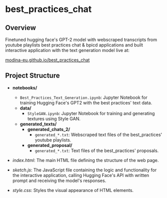 # best_practices_chat

## Overview

Finetuned hugging face's GPT-2 model with webscraped transcripts from youtube playlists best practices chat & bpicd applications and built interactive application with the text generation model live at: 

[modina-eu.github.io/best_practices_chat](https://modina-eu.github.io/best_practices_chat/)

## Project Structure

- **notebooks/**
  - `Best_Practices_Text_Generation.ipynb`: Jupyter Notebook for training Hugging Face's GPT2 with the best practices' text data.
  - **data/**
    - `StyleGAN.ipynb`: Jupyter Notebook for training and generating textures using Style GAN.
  - **generated_texts/**
    - **generated_chats_2/**
      - `generated_*.txt`:  Webscraped text files of the best_practices' youtube playlists.
    - **generated_proposal/**
      - `generated_*.txt`: Text files of the best_practices' proposals.
        
- *index.html*: The main HTML file defining the structure of the web page.
- *sketch.js*: The JavaScript file containing the logic and functionality for the interactive application, calling Hugging Face's API with written prompt and receiving the model's responses.
- *style.css*: Styles the visual appearance of HTML elements.
